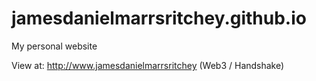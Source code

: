 # jamesdanielmarrsritchey.github.io
My personal website

View at: http://www.jamesdanielmarrsritchey (Web3 / Handshake)
